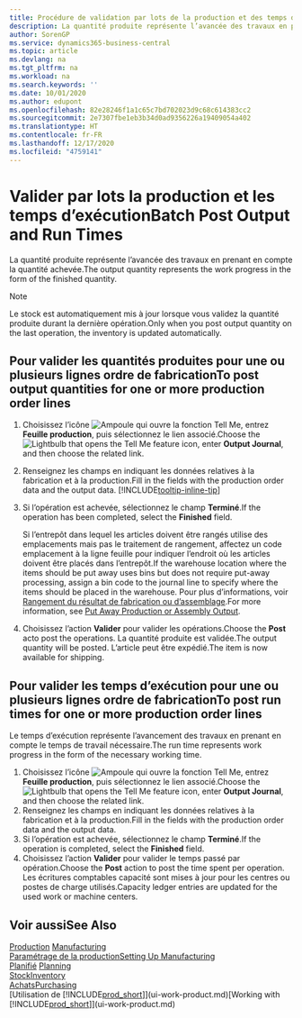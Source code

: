 ```yaml
---
title: Procédure de validation par lots de la production et des temps d’exécution | Microsoft Docs
description: La quantité produite représente l’avancée des travaux en prenant en compte la quantité achevée.
author: SorenGP
ms.service: dynamics365-business-central
ms.topic: article
ms.devlang: na
ms.tgt_pltfrm: na
ms.workload: na
ms.search.keywords: ''
ms.date: 10/01/2020
ms.author: edupont
ms.openlocfilehash: 82e28246f1a1c65c7bd702023d9c68c614383cc2
ms.sourcegitcommit: 2e7307fbe1eb3b34d0ad9356226a19409054a402
ms.translationtype: HT
ms.contentlocale: fr-FR
ms.lasthandoff: 12/17/2020
ms.locfileid: "4759141"
---
```

# <a name="batch-post-output-and-run-times"></a><span data-ttu-id="13fb3-103">Valider par lots la production et les temps d’exécution</span><span class="sxs-lookup"><span data-stu-id="13fb3-103">Batch Post Output and Run Times</span></span>
<span data-ttu-id="13fb3-104">La quantité produite représente l’avancée des travaux en prenant en compte la quantité achevée.</span><span class="sxs-lookup"><span data-stu-id="13fb3-104">The output quantity represents the work progress in the form of the finished quantity.</span></span>  

> [!NOTE]
> <span data-ttu-id="13fb3-105">Le stock est automatiquement mis à jour lorsque vous validez la quantité produite durant la dernière opération.</span><span class="sxs-lookup"><span data-stu-id="13fb3-105">Only when you post output quantity on the last operation, the inventory is updated automatically.</span></span>  

## <a name="to-post-output-quantities-for-one-or-more-production-order-lines"></a><span data-ttu-id="13fb3-106">Pour valider les quantités produites pour une ou plusieurs lignes ordre de fabrication</span><span class="sxs-lookup"><span data-stu-id="13fb3-106">To post output quantities for one or more production order lines</span></span>
1. <span data-ttu-id="13fb3-107">Choisissez l’icône ![Ampoule qui ouvre la fonction Tell Me](media/ui-search/search_small.png "Dites-moi ce que vous voulez faire"), entrez **Feuille production**, puis sélectionnez le lien associé.</span><span class="sxs-lookup"><span data-stu-id="13fb3-107">Choose the ![Lightbulb that opens the Tell Me feature](media/ui-search/search_small.png "Tell me what you want to do") icon, enter **Output Journal**, and then choose the related link.</span></span>  
2. <span data-ttu-id="13fb3-108">Renseignez les champs en indiquant les données relatives à la fabrication et à la production.</span><span class="sxs-lookup"><span data-stu-id="13fb3-108">Fill in the fields with the production order data and the output data.</span></span> [!INCLUDE[tooltip-inline-tip](includes/tooltip-inline-tip_md.md)]
3. <span data-ttu-id="13fb3-109">Si l’opération est achevée, sélectionnez le champ **Terminé**.</span><span class="sxs-lookup"><span data-stu-id="13fb3-109">If the operation has been completed, select the **Finished** field.</span></span>  

    <span data-ttu-id="13fb3-110">Si l’entrepôt dans lequel les articles doivent être rangés utilise des emplacements mais pas le traitement de rangement, affectez un code emplacement à la ligne feuille pour indiquer l’endroit où les articles doivent être placés dans l’entrepôt.</span><span class="sxs-lookup"><span data-stu-id="13fb3-110">If the warehouse location where the items should be put away uses bins but does not require put-away processing,  assign a bin code to the journal line to specify where the items should be placed in the warehouse.</span></span> <span data-ttu-id="13fb3-111">Pour plus d’informations, voir [Rangement du résultat de fabrication ou d’assemblage](warehouse-how-to-put-away-production-output.md).</span><span class="sxs-lookup"><span data-stu-id="13fb3-111">For more information, see [Put Away Production or Assembly Output](warehouse-how-to-put-away-production-output.md).</span></span>  

4. <span data-ttu-id="13fb3-112">Choisissez l’action **Valider** pour valider les opérations.</span><span class="sxs-lookup"><span data-stu-id="13fb3-112">Choose the **Post** acto post the operations.</span></span> <span data-ttu-id="13fb3-113">La quantité produite est validée.</span><span class="sxs-lookup"><span data-stu-id="13fb3-113">The output quantity will be posted.</span></span> <span data-ttu-id="13fb3-114">L’article peut être expédié.</span><span class="sxs-lookup"><span data-stu-id="13fb3-114">The item is now available for shipping.</span></span>  

## <a name="to-post-run-times-for-one-or-more-production-order-lines"></a><span data-ttu-id="13fb3-115">Pour valider les temps d’exécution pour une ou plusieurs lignes ordre de fabrication</span><span class="sxs-lookup"><span data-stu-id="13fb3-115">To post run times for one or more production order lines</span></span>
<span data-ttu-id="13fb3-116">Le temps d’exécution représente l’avancement des travaux en prenant en compte le temps de travail nécessaire.</span><span class="sxs-lookup"><span data-stu-id="13fb3-116">The run time represents work progress in the form of the necessary working time.</span></span>    

1.  <span data-ttu-id="13fb3-117">Choisissez l’icône ![Ampoule qui ouvre la fonction Tell Me](media/ui-search/search_small.png "Dites-moi ce que vous voulez faire"), entrez **Feuille production**, puis sélectionnez le lien associé.</span><span class="sxs-lookup"><span data-stu-id="13fb3-117">Choose the ![Lightbulb that opens the Tell Me feature](media/ui-search/search_small.png "Tell me what you want to do") icon, enter **Output Journal**, and then choose the related link.</span></span>  
2. <span data-ttu-id="13fb3-118">Renseignez les champs en indiquant les données relatives à la fabrication et à la production.</span><span class="sxs-lookup"><span data-stu-id="13fb3-118">Fill in the fields with the production order data and the output data.</span></span>  
3.  <span data-ttu-id="13fb3-119">Si l’opération est achevée, sélectionnez le champ **Terminé**.</span><span class="sxs-lookup"><span data-stu-id="13fb3-119">If the operation is completed, select the **Finished** field.</span></span>  
4. <span data-ttu-id="13fb3-120">Choisissez l’action **Valider** pour valider le temps passé par opération.</span><span class="sxs-lookup"><span data-stu-id="13fb3-120">Choose the **Post** action to post the time spent per operation.</span></span> <span data-ttu-id="13fb3-121">Les écritures comptables capacité sont mises à jour pour les centres ou postes de charge utilisés.</span><span class="sxs-lookup"><span data-stu-id="13fb3-121">Capacity ledger entries are updated for the used work or machine centers.</span></span>

## <a name="see-also"></a><span data-ttu-id="13fb3-122">Voir aussi</span><span class="sxs-lookup"><span data-stu-id="13fb3-122">See Also</span></span>  
<span data-ttu-id="13fb3-123">[Production](production-manage-manufacturing.md)  </span><span class="sxs-lookup"><span data-stu-id="13fb3-123">[Manufacturing](production-manage-manufacturing.md)  </span></span>  
[<span data-ttu-id="13fb3-124">Paramétrage de la production</span><span class="sxs-lookup"><span data-stu-id="13fb3-124">Setting Up Manufacturing</span></span>](production-configure-production-processes.md)  
<span data-ttu-id="13fb3-125">[Planifié](production-planning.md)    </span><span class="sxs-lookup"><span data-stu-id="13fb3-125">[Planning](production-planning.md)    </span></span>  
[<span data-ttu-id="13fb3-126">Stock</span><span class="sxs-lookup"><span data-stu-id="13fb3-126">Inventory</span></span>](inventory-manage-inventory.md)  
[<span data-ttu-id="13fb3-127">Achats</span><span class="sxs-lookup"><span data-stu-id="13fb3-127">Purchasing</span></span>](purchasing-manage-purchasing.md)  
<span data-ttu-id="13fb3-128">[Utilisation de [!INCLUDE[prod_short](includes/prod_short.md)]](ui-work-product.md)</span><span class="sxs-lookup"><span data-stu-id="13fb3-128">[Working with [!INCLUDE[prod_short](includes/prod_short.md)]](ui-work-product.md)</span></span>
